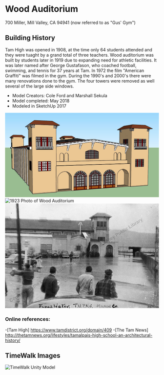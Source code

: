 # Wood Auditorium
700 Miller, Mill Valley, CA 94941 (now referred to as "Gus' Gym")

## Building History
Tam High was opened in 1908, at the time only 64 students attended and they were tuaght by a grand total of three teachers.  Wood auditorium was built by students later in 1919 due to expanding need for athletic facilities.  It was later named after George Gustafason, who coached football, swimming, and tennis for 37 years at Tam.  In 1972 the film "American Graffiti" was filmed in the gym.  During the 1990's and 2000's there were many renovations done to the gym.  The four towers were removed as well several of the large side windows.     

- Model Creators: Cole Ford and Marshall Sekula
- Model completed: May 2018
- Modeled in SketchUp 2017

![SketchUp model](https://github.com/TimeWalkOrg/building-mill-valley-ca-wood-auditorium/blob/master/sketchup-model.jpg)
![1923 Photo of Wood Auditorium](https://www.mvhistory.org/tamalpais-high-school)
![1944 Photo showing Gus' Gym in background](https://github.com/TimeWalkOrg/building-mill-valley-ca-wood-auditorium/blob/master/mvu2330_60bc1cafc8.jpg)


### Online references:
-[Tam High] https://www.tamdistrict.org/domain/409
-[The Tam News] http://thetamnews.org/lifestyles/tamalpais-high-school-an-architectural-history/
## TimeWalk Images
![TimeWalk Unity Model](tbd)

